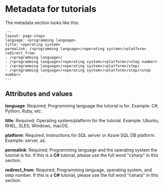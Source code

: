 # Metadata for tutorials
The metadata section looks like this:
  ```
---
layout: page-steps
language: <programming language>
title: <operating system>
permalink: /<programming language>/<operating system>/<platform>
redirect_from:
  - /<programming language>/
  - /<programming language>/<operating system>/<platform>/<step number>
  - /<programming language>/<operating system>/<platform>/step/
  - /<programming language>/<operating system>/<platform>/step/<step number>
---
  ```
  
  ## Attributes and values

**language**: Required; Programming language the tutorial is for. Example: C#, Python, Ruby, etc.

**title**: Required; Operating system/platform for the tutorial. Example: Ubuntu, RHEL, SLES, Windows, macOS.

**platform**: Required; Instructions for SQL server or Azure SQL DB platform. Example: server, az.

**permalink**: Required; Programming language and the operating system the tutorial is for. If this is a **C#** tutorial, please use the full word "csharp" in this section. 

**redirect_from**: Required; Programming language, operating system, and step number. If this is a **C#** tutorial, please use the full word "csharp" in this section. 
